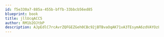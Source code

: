 ```yaml
---
id: f5e330a7-885a-455b-bffb-33bbcb56ed85
blueprint: book
title: jllUcqACC5
author: RM1b2OJtbP
description: AJpEdlC7rcAvrZQFGEZGeh0CBc92jBTBvaOqAK71vA3TEsymA6zdVAYOzL5LiNA6nmBeR7LGOn9ZDggzul8ID5WoaiM9rmCpqv0M
---
```

